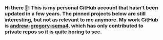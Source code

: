 ### Hi there 👋! This is my personal GitHub account that hasn't been updated in a few years. The pinned projects below are still interesting, but not as relevant to me anymore. My work GitHub is [andrew-gregory-sema4](https://github.com/andrew-gregory-sema4), which has only contributed to private repos so it is quite boring to see.

<!--
**AndrewJGregory/AndrewJGregory** is a ✨ _special_ ✨ repository because its `README.md` (this file) appears on your GitHub profile.

Here are some ideas to get you started:

- 🔭 I’m currently working on ...
- 🌱 I’m currently learning ...
- 👯 I’m looking to collaborate on ...
- 🤔 I’m looking for help with ...
- 💬 Ask me about ...
- 📫 How to reach me: ...
- 😄 Pronouns: ...
- ⚡ Fun fact: ...
-->
